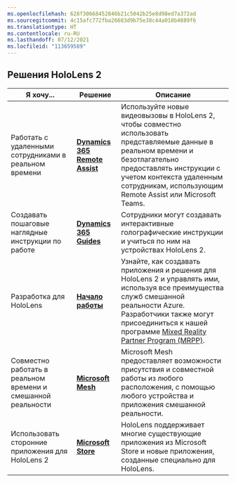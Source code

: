 ```yaml
---
ms.openlocfilehash: 628f30668452846b21c5042b25e8d98ed7a372ad
ms.sourcegitcommit: 4c15afc772fba26683d9b75e38c44a018b4889f6
ms.translationtype: HT
ms.contentlocale: ru-RU
ms.lasthandoff: 07/12/2021
ms.locfileid: "113659589"
---
```

## <a name="hololens-2-solutions"></a>Решения HoloLens 2

| Я хочу... | Решение | Описание |  
|---------| ------------|------------|
| Работать с удаленными сотрудниками в реальном времени | [**Dynamics 365 Remote Assist**](https://dynamics.microsoft.com/mixed-reality/remote-assist/) | Используйте новые видеовызовы в HoloLens 2, чтобы совместно использовать представляемые данные в реальном времени и безотлагательно предоставлять инструкции с учетом контекста удаленным сотрудникам, использующим Remote Assist или Microsoft Teams. | 
| Создавать пошаговые наглядные инструкции по работе | [**Dynamics 365 Guides**](https://dynamics.microsoft.com/mixed-reality/guides/capabilities/) | Сотрудники могут создавать интерактивные голографические инструкции и учиться по ним на устройствах HoloLens 2. |
| Разработка для HoloLens | [**Начало работы**](/windows/mixed-reality/develop/development?tabs=unity) | Узнайте, как создавать приложения и решения для HoloLens 2 и управлять ими, используя все преимущества служб смешанной реальности Azure. Разработчики также могут присоединиться к нашей программе [Mixed Reality Partner Program (MRPP)](https://www.microsoft.com/hololens/mrpp). |
| Совместно работать в реальном времени и смешанной реальности | [**Microsoft Mesh**](https://www.microsoft.com/mesh) | Microsoft Mesh предоставляет возможности присутствия и совместной работы из любого расположения, с помощью любого устройства и приложения смешанной реальности. |
| Использовать сторонние приложения для HoloLens 2 | [**Microsoft Store**](../holographic-store-apps.md) | HoloLens поддерживает многие существующие приложения из Microsoft Store и новые приложения, созданные специально для HoloLens.
